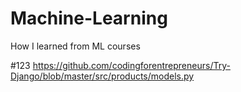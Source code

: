 # Machine-Learning
How I learned from ML courses


#123
https://github.com/codingforentrepreneurs/Try-Django/blob/master/src/products/models.py
